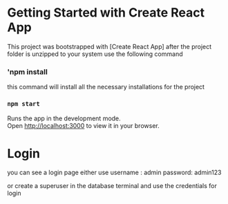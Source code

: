 # Getting Started with Create React App
This project was bootstrapped with [Create React App]
after the project folder is unzipped to your system  use the following command
### 'npm install
this command will install all the necessary installations for the project
### `npm start`
Runs the app in the development mode.\
Open [http://localhost:3000](http://localhost:3000) to view it in your browser.

# Login
you can see a login page either use
username : admin
password: admin123

or create a superuser in the database terminal and use the credentials for login


